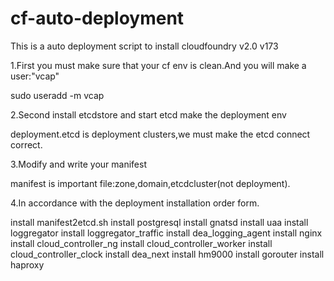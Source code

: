 cf-auto-deployment
==================

This is a auto deployment script to install cloudfoundry v2.0 v173

1.First you must make sure that your cf env is clean.And you will make a user:"vcap"

sudo useradd -m vcap


2.Second install etcdstore and start etcd make the deployment env

deployment.etcd is deployment clusters,we must make the etcd connect correct.

3.Modify and write your manifest

manifest is important file:zone,domain,etcdcluster(not deployment).

4.In accordance with the deployment installation order form.

install manifest2etcd.sh
install postgresql
install gnatsd
install uaa
install loggregator
install loggregator_traffic
install dea_logging_agent
install nginx
install cloud_controller_ng
install cloud_controller_worker
install cloud_controller_clock
install dea_next
install hm9000
install gorouter
install haproxy

